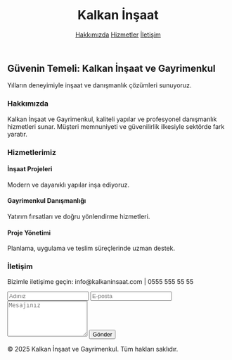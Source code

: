 <!DOCTYPE html><html lang="tr">
<head>
  <meta charset="UTF-8">
  <meta name="viewport" content="width=device-width, initial-scale=1.0">
  <title>Kalkan İnşaat ve Gayrimenkul</title>
  <script src="https://cdn.tailwindcss.com"></script>
</head>
<body class="bg-gray-50 text-gray-800">
  <!-- Navbar -->
  <header class="bg-white shadow-md">
    <div class="max-w-7xl mx-auto px-4 py-4 flex justify-between items-center">
      <h1 class="text-2xl font-bold text-blue-700">Kalkan İnşaat</h1>
      <nav class="space-x-4">
        <a href="#hakkimizda" class="hover:text-blue-600">Hakkımızda</a>
        <a href="#hizmetler" class="hover:text-blue-600">Hizmetler</a>
        <a href="#iletisim" class="hover:text-blue-600">İletişim</a>
      </nav>
    </div>
  </header>  <!-- Hero Section -->  <section class="bg-blue-700 text-white text-center py-20">
    <h2 class="text-4xl font-semibold">Güvenin Temeli: Kalkan İnşaat ve Gayrimenkul</h2>
    <p class="mt-4 text-lg">Yılların deneyimiyle inşaat ve danışmanlık çözümleri sunuyoruz.</p>
  </section>  <!-- Hakkımızda -->  <section id="hakkimizda" class="py-16 px-6 max-w-5xl mx-auto">
    <h3 class="text-3xl font-bold text-center mb-6">Hakkımızda</h3>
    <p class="text-lg text-gray-700 text-center">Kalkan İnşaat ve Gayrimenkul, kaliteli yapılar ve profesyonel danışmanlık hizmetleri sunar. Müşteri memnuniyeti ve güvenilirlik ilkesiyle sektörde fark yaratır.</p>
  </section>  <!-- Hizmetler -->  <section id="hizmetler" class="bg-gray-100 py-16 px-6">
    <div class="max-w-6xl mx-auto">
      <h3 class="text-3xl font-bold text-center mb-10">Hizmetlerimiz</h3>
      <div class="grid grid-cols-1 md:grid-cols-3 gap-8">
        <div class="bg-white p-6 rounded-xl shadow-md">
          <h4 class="text-xl font-semibold mb-2">İnşaat Projeleri</h4>
          <p>Modern ve dayanıklı yapılar inşa ediyoruz.</p>
        </div>
        <div class="bg-white p-6 rounded-xl shadow-md">
          <h4 class="text-xl font-semibold mb-2">Gayrimenkul Danışmanlığı</h4>
          <p>Yatırım fırsatları ve doğru yönlendirme hizmetleri.</p>
        </div>
        <div class="bg-white p-6 rounded-xl shadow-md">
          <h4 class="text-xl font-semibold mb-2">Proje Yönetimi</h4>
          <p>Planlama, uygulama ve teslim süreçlerinde uzman destek.</p>
        </div>
      </div>
    </div>
  </section>  <!-- İletişim -->  <section id="iletisim" class="py-16 px-6 max-w-5xl mx-auto">
    <h3 class="text-3xl font-bold text-center mb-6">İletişim</h3>
    <p class="text-center text-lg mb-6">Bizimle iletişime geçin: info@kalkaninsaat.com | 0555 555 55 55</p>
    <form class="max-w-xl mx-auto space-y-4">
      <input type="text" placeholder="Adınız" class="w-full p-3 border rounded-xl">
      <input type="email" placeholder="E-posta" class="w-full p-3 border rounded-xl">
      <textarea placeholder="Mesajınız" class="w-full p-3 border rounded-xl" rows="5"></textarea>
      <button type="submit" class="bg-blue-700 text-white px-6 py-3 rounded-xl">Gönder</button>
    </form>
  </section>  <footer class="bg-white py-6 text-center text-gray-600">
    &copy; 2025 Kalkan İnşaat ve Gayrimenkul. Tüm hakları saklıdır.
  </footer>
</body>
</html>
